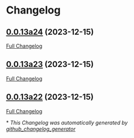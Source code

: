 # Changelog

## [0.0.13a24](https://github.com/NeonJarbas/OVOS-workshop/tree/0.0.13a24) (2023-12-15)

[Full Changelog](https://github.com/NeonJarbas/OVOS-workshop/compare/0.0.13a23...0.0.13a24)

## [0.0.13a23](https://github.com/NeonJarbas/OVOS-workshop/tree/0.0.13a23) (2023-12-15)

[Full Changelog](https://github.com/NeonJarbas/OVOS-workshop/compare/0.0.13a22...0.0.13a23)

## [0.0.13a22](https://github.com/NeonJarbas/OVOS-workshop/tree/0.0.13a22) (2023-12-15)

[Full Changelog](https://github.com/NeonJarbas/OVOS-workshop/compare/0.0.12...0.0.13a22)



\* *This Changelog was automatically generated by [github_changelog_generator](https://github.com/github-changelog-generator/github-changelog-generator)*

